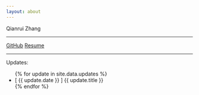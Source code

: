 ```yaml
---
layout: about
---
```



<div class="about-title">Qianrui Zhang</div>

---

<div class="about-nav">
<a href="https://github.com/owen6314" target="_blank">GitHub</a>
<a href="https://www.linkedin.com/in/zhangqianrui/" target="_blank">Resume</a>
</div>

---


Updates:
<nav>
<ul>
  {% for update in site.data.updates %}
  <li>
[ {{ update.date }} ] {{ update.title }}
  </li>
  {% endfor %}
</ul>
</nav>
